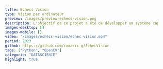 ```yaml
---
title: Echecs Vision
type: Vision par ordinateur
preview: /images/preview-echecs-vision.png
description: L'objectif de ce projet a été de développer un système capable de détecter les mouvements des pièces d'échecs sur un véritable plateau et de les retranscrire sur une interface virtuelle. En utilisant des techniques de vision par ordinateur telles que la détection d'objets et le suivi des mouvements, j'ai pu créer un système qui permet aux joueurs de jouer aux échecs de manière traditionnelle tout en bénéficiant des avantages offerts par la technologie.
images-desktop: []
images-mobile: []
video: "/images/echecs-vision/echec vision.mp4"
period: 2023
github: https://github.com/romaric-g/EchecVision
tags: ["Python", "OpenCV"]
categorie: "DATASCIENCE"
highlight: true
---
```


